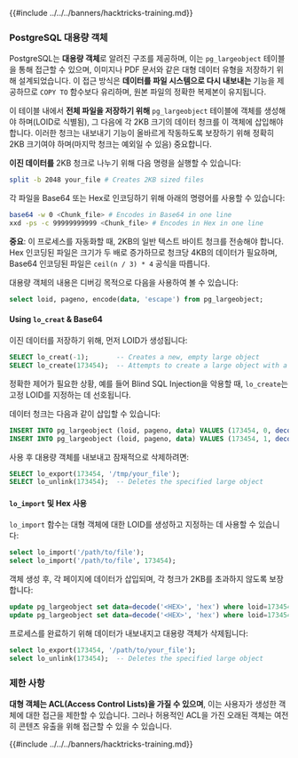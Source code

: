 {{#include ../../../banners/hacktricks-training.md}}

### PostgreSQL 대용량 객체

PostgreSQL는 **대용량 객체**로 알려진 구조를 제공하며, 이는 `pg_largeobject` 테이블을 통해 접근할 수 있으며, 이미지나 PDF 문서와 같은 대형 데이터 유형을 저장하기 위해 설계되었습니다. 이 접근 방식은 **데이터를 파일 시스템으로 다시 내보내는** 기능을 제공하므로 `COPY TO` 함수보다 유리하며, 원본 파일의 정확한 복제본이 유지됩니다.

이 테이블 내에서 **전체 파일을 저장하기 위해** `pg_largeobject` 테이블에 객체를 생성해야 하며(LOID로 식별됨), 그 다음에 각 2KB 크기의 데이터 청크를 이 객체에 삽입해야 합니다. 이러한 청크는 내보내기 기능이 올바르게 작동하도록 보장하기 위해 정확히 2KB 크기여야 하며(마지막 청크는 예외일 수 있음) 중요합니다.

**이진 데이터를** 2KB 청크로 나누기 위해 다음 명령을 실행할 수 있습니다:
```bash
split -b 2048 your_file # Creates 2KB sized files
```
각 파일을 Base64 또는 Hex로 인코딩하기 위해 아래의 명령어를 사용할 수 있습니다:
```bash
base64 -w 0 <Chunk_file> # Encodes in Base64 in one line
xxd -ps -c 99999999999 <Chunk_file> # Encodes in Hex in one line
```
**중요**: 이 프로세스를 자동화할 때, 2KB의 일반 텍스트 바이트 청크를 전송해야 합니다. Hex 인코딩된 파일은 크기가 두 배로 증가하므로 청크당 4KB의 데이터가 필요하며, Base64 인코딩된 파일은 `ceil(n / 3) * 4` 공식을 따릅니다.

대용량 객체의 내용은 디버깅 목적으로 다음을 사용하여 볼 수 있습니다:
```sql
select loid, pageno, encode(data, 'escape') from pg_largeobject;
```
#### Using `lo_creat` & Base64

이진 데이터를 저장하기 위해, 먼저 LOID가 생성됩니다:
```sql
SELECT lo_creat(-1);       -- Creates a new, empty large object
SELECT lo_create(173454);  -- Attempts to create a large object with a specific OID
```
정확한 제어가 필요한 상황, 예를 들어 Blind SQL Injection을 악용할 때, `lo_create`는 고정 LOID를 지정하는 데 선호됩니다.

데이터 청크는 다음과 같이 삽입할 수 있습니다:
```sql
INSERT INTO pg_largeobject (loid, pageno, data) VALUES (173454, 0, decode('<B64 chunk1>', 'base64'));
INSERT INTO pg_largeobject (loid, pageno, data) VALUES (173454, 1, decode('<B64 chunk2>', 'base64'));

```
사용 후 대용량 객체를 내보내고 잠재적으로 삭제하려면:
```sql
SELECT lo_export(173454, '/tmp/your_file');
SELECT lo_unlink(173454);  -- Deletes the specified large object
```
#### `lo_import` 및 Hex 사용

`lo_import` 함수는 대형 객체에 대한 LOID를 생성하고 지정하는 데 사용할 수 있습니다:
```sql
select lo_import('/path/to/file');
select lo_import('/path/to/file', 173454);
```
객체 생성 후, 각 페이지에 데이터가 삽입되며, 각 청크가 2KB를 초과하지 않도록 보장합니다:
```sql
update pg_largeobject set data=decode('<HEX>', 'hex') where loid=173454 and pageno=0;
update pg_largeobject set data=decode('<HEX>', 'hex') where loid=173454 and pageno=1;
```
프로세스를 완료하기 위해 데이터가 내보내지고 대용량 객체가 삭제됩니다:
```sql
select lo_export(173454, '/path/to/your_file');
select lo_unlink(173454);  -- Deletes the specified large object
```
### 제한 사항

**대형 객체는 ACL(Access Control Lists)을 가질 수 있으며**, 이는 사용자가 생성한 객체에 대한 접근을 제한할 수 있습니다. 그러나 허용적인 ACL을 가진 오래된 객체는 여전히 콘텐츠 유출을 위해 접근할 수 있을 수 있습니다.

{{#include ../../../banners/hacktricks-training.md}}
